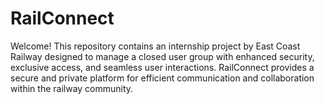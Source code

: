 # RailConnect
Welcome! This repository contains an internship project by East Coast Railway designed to manage a closed user group with enhanced security, exclusive access, and seamless user interactions. RailConnect provides a secure and private platform for efficient communication and collaboration within the railway community.
